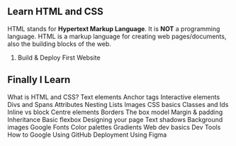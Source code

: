 ## Learn HTML and CSS

HTML stands for **Hypertext Markup Language**. It is **NOT** a programming language. HTML is a markup language for creating web pages/documents, also the building blocks of the web.

1. Build & Deploy First Website

## Finally I Learn
What is HTML and CSS?          Text elements
Anchor tags                    Interactive elements
Divs and Spans                 Attributes
Nesting                        Lists
Images                         CSS basics
Classes and Ids                Inline vs block
Centre elements                Borders
The box model                  Margin & padding
Inheritance                    Basic flexbox
Designing your page            Text shadows
Background images              Google Fonts
Color palettes                 Gradients
Web dev basics                 Dev Tools
How to Google                  Using GitHub
Deployment                     Using Figma
